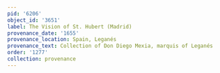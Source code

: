 ```yaml
---
pid: '6206'
object_id: '3651'
label: The Vision of St. Hubert (Madrid)
provenance_date: '1655'
provenance_location: Spain, Leganés
provenance_text: Collection of Don Diego Mexia, marquis of Leganés
order: '1277'
collection: provenance
---
```

